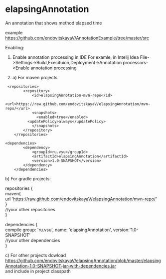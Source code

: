 # elapsingAnnotation
An annotation that shows method elapsed time

example https://github.com/endovitskayaV/AnnotationExample/tree/master/src

Enabling:

1. Enable annotation processing in IDE
For examle, in Intelij Idea File->Settings->Build,Execituion,Deployment->Annotation processors->Enable annotation processing

2. a) For maven projects<br>
```
 <repositories>
        <repository>
            <id>elapsingAnnotation-mvn-repo</id>
            <url>https://raw.github.com/endovitskayaV/elapsingAnnotation/mvn-repo/</url>
            <snapshots>
              <enabled>true</enabled>
          <updatePolicy>always</updatePolicy>
            </snapshots>
        </repository>
    </repositories> 
    
<dependencies>
        <dependency>
            <groupId>ru.vsu</groupId>
            <artifactId>elapsingAnnotation</artifactId>
            <version>1.0-SNAPSHOT</version>
        </dependency>
    </dependencies>

```

b) For gradle projects: <br>

repositories { <br>
    maven{ <br>
        url 'https://raw.github.com/endovitskayaV/elapsingAnnotation/mvn-repo/' <br>
    } <br>
     //your other repositories <br>
} <br>

dependencies { <br>
    compile group: 'ru.vsu', name: 'elapsingAnnotation', version:'1.0-SNAPSHOT' <br>
    //your other dependencies <br>
} <br>

c) For other projects dowload  <br>
https://github.com/endovitskayaV/elapsingAnnotation/blob/master/elapsingAnnotation-1.0-SNAPSHOT-jar-with-dependencies.jar  <br>
and include in project classpath  <br>


